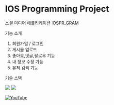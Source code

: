 # IOS Programming Project

소셜 미디어 애플리케이션 IOSPR_GRAM

기능 소개


1. 회원가입 / 로그인
2. 게시물 업로드
3. 좋아요,댓글,팔로우 기능
4. 내 정보 수정 기능
5. 유저 검색 기능


기술 스택

<img src="https://img.shields.io/badge/swift-F05138?style=for-the-badge&logo=swift&logoColor=white"/>


<img src="https://img.shields.io/badge/firebase-FFCA28?style=for-the-badge&logo=firebase&logoColor=black"/>




[![YouTube](http://img.youtube.com/vi/iBNEGe4vhAI/0.jpg)](http://www.youtube.com/watch?v=iBNEGe4vhAI)

